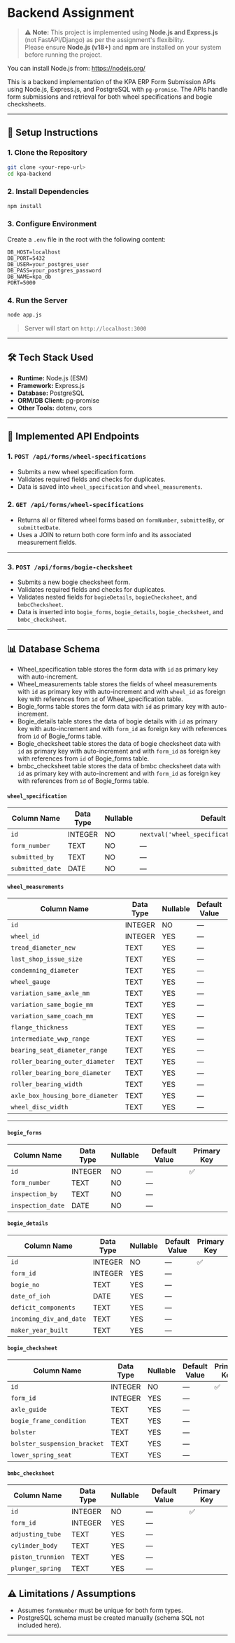 # Backend Assignment

> ⚠️ **Note:** This project is implemented using **Node.js and Express.js** (not FastAPI/Django) as per the assignment's flexibility.  
> Please ensure **Node.js (v18+)** and **npm** are installed on your system before running the project.  

You can install Node.js from: https://nodejs.org/

This is a backend implementation of the KPA ERP Form Submission APIs using Node.js, Express.js, and PostgreSQL with `pg-promise`. The APIs handle form submissions and retrieval for both wheel specifications and bogie checksheets.

---

## 🚀 Setup Instructions

### 1. Clone the Repository
```bash
git clone <your-repo-url>
cd kpa-backend
```

### 2. Install Dependencies
```bash
npm install
```

### 3. Configure Environment
Create a `.env` file in the root with the following content:

```env
DB_HOST=localhost
DB_PORT=5432
DB_USER=your_postgres_user
DB_PASS=your_postgres_password
DB_NAME=kpa_db
PORT=5000
```

### 4. Run the Server
```bash
node app.js
```

> Server will start on `http://localhost:3000`

---

## 🛠️ Tech Stack Used

- **Runtime:** Node.js (ESM)
- **Framework:** Express.js
- **Database:** PostgreSQL
- **ORM/DB Client:** pg-promise
- **Other Tools:** dotenv, cors

---

## 📌 Implemented API Endpoints

### 1. `POST /api/forms/wheel-specifications`

- Submits a new wheel specification form.
- Validates required fields and checks for duplicates.
- Data is saved into `wheel_specification` and `wheel_measurements`.

### 2. `GET /api/forms/wheel-specifications`

- Returns all or filtered wheel forms based on `formNumber`, `submittedBy`, or `submittedDate`.
- Uses a JOIN to return both core form info and its associated measurement fields.

---

### 3. `POST /api/forms/bogie-checksheet`

- Submits a new bogie checksheet form.
- Validates required fields and checks for duplicates.
- Validates nested fields for `bogieDetails`, `bogieChecksheet`, and `bmbcChecksheet`.
- Data is inserted into `bogie_forms`, `bogie_details`, `bogie_checksheet`, and `bmbc_checksheet`.

---

## 📊 Database Schema

- Wheel_specification table stores the form data with `id` as primary key with auto-increment.
- Wheel_measurements table stores the fields of wheel measurements with `id` as primary key with auto-increment and with `wheel_id` as foreign key with references from `id` of Wheel_specification table.
- Bogie_forms table stores the form data with `id` as primary key with auto-increment.
- Bogie_details table stores the data of bogie details with `id` as primary key with auto-increment and with `form_id` as foreign key with references from `id` of Bogie_forms table.
- Bogie_checksheet table stores the data of bogie checksheet data with `id` as primary key with auto-increment and with `form_id` as foreign key with references from `id` of Bogie_forms table.
- bmbc_checksheet table stores the data of bmbc checksheet data with `id` as primary key with auto-increment and with `form_id` as foreign key with references from `id` of Bogie_forms table.

#### `wheel_specification`

| Column Name     | Data Type | Nullable | Default Value                                           | Primary Key |
|------------------|------------|----------|----------------------------------------------------------|--------------|
| `id`             | INTEGER    | NO       | `nextval('wheel_specification_id_seq'::regclass)`        | ✅           |
| `form_number`    | TEXT       | NO       | —                                                        |              |
| `submitted_by`   | TEXT       | NO       | —                                                        |              |
| `submitted_date` | DATE       | NO       | —                                                        |              |

#### `wheel_measurements`

| Column Name                    | Data Type | Nullable | Default Value | Primary Key |
|--------------------------------|-----------|----------|----------------|--------------|
| `id`                           | INTEGER   | NO       | —              | ✅           |
| `wheel_id`                     | INTEGER   | YES      | —              |              |
| `tread_diameter_new`           | TEXT      | YES      | —              |              |
| `last_shop_issue_size`         | TEXT      | YES      | —              |              |
| `condemning_diameter`          | TEXT      | YES      | —              |              |
| `wheel_gauge`                  | TEXT      | YES      | —              |              |
| `variation_same_axle_mm`       | TEXT      | YES      | —              |              |
| `variation_same_bogie_mm`      | TEXT      | YES      | —              |              |
| `variation_same_coach_mm`      | TEXT      | YES      | —              |              |
| `flange_thickness`             | TEXT      | YES      | —              |              |
| `intermediate_wwp_range`       | TEXT      | YES      | —              |              |
| `bearing_seat_diameter_range`  | TEXT      | YES      | —              |              |
| `roller_bearing_outer_diameter`| TEXT      | YES      | —              |              |
| `roller_bearing_bore_diameter` | TEXT      | YES      | —              |              |
| `roller_bearing_width`         | TEXT      | YES      | —              |              |
| `axle_box_housing_bore_diameter`| TEXT     | YES      | —              |              |
| `wheel_disc_width`             | TEXT      | YES      | —              |              |

---

#### `bogie_forms`

| Column Name       | Data Type | Nullable | Default Value | Primary Key |
|-------------------|-----------|----------|----------------|--------------|
| `id`              | INTEGER   | NO       | —              | ✅           |
| `form_number`     | TEXT      | NO       | —              |              |
| `inspection_by`   | TEXT      | NO       | —              |              |
| `inspection_date` | DATE      | NO       | —              |              |

#### `bogie_details`

| Column Name             | Data Type | Nullable | Default Value | Primary Key |
|--------------------------|-----------|----------|----------------|--------------|
| `id`                     | INTEGER   | NO       | —              | ✅           |
| `form_id`                | INTEGER   | YES      | —              |              |
| `bogie_no`               | TEXT      | YES      | —              |              |
| `date_of_ioh`            | DATE      | YES      | —              |              |
| `deficit_components`     | TEXT      | YES      | —              |              |
| `incoming_div_and_date`  | TEXT      | YES      | —              |              |
| `maker_year_built`       | TEXT      | YES      | —              |              |

#### `bogie_checksheet`

| Column Name                | Data Type | Nullable | Default Value | Primary Key |
|-----------------------------|-----------|----------|----------------|--------------|
| `id`                        | INTEGER   | NO       | —              | ✅           |
| `form_id`                   | INTEGER   | YES      | —              |              |
| `axle_guide`                | TEXT      | YES      | —              |              |
| `bogie_frame_condition`     | TEXT      | YES      | —              |              |
| `bolster`                   | TEXT      | YES      | —              |              |
| `bolster_suspension_bracket`| TEXT      | YES      | —              |              |
| `lower_spring_seat`         | TEXT      | YES      | —              |              |

#### `bmbc_checksheet`

| Column Name        | Data Type | Nullable | Default Value | Primary Key |
|---------------------|-----------|----------|----------------|--------------|
| `id`                | INTEGER   | NO       | —              | ✅           |
| `form_id`           | INTEGER   | YES      | —              |              |
| `adjusting_tube`    | TEXT      | YES      | —              |              |
| `cylinder_body`     | TEXT      | YES      | —              |              |
| `piston_trunnion`   | TEXT      | YES      | —              |              |
| `plunger_spring`    | TEXT      | YES      | —              |              |

## ⚠️ Limitations / Assumptions

- Assumes `formNumber` must be unique for both form types.
- PostgreSQL schema must be created manually (schema SQL not included here).

---
